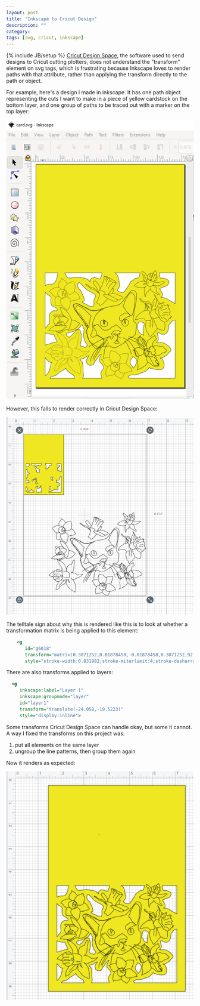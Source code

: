 ```yaml
---
layout: post
title: "Inkscape to Cricut Design"
description: ""
category: 
tags: [svg, cricut, inkscape]
---
```

{% include JB/setup %}
[Cricut Design Space](https://design.cricut.com/), the software used to send designs to Cricut cutting plotters, does not understand 
the "transform" element on svg tags, which is frustrating because Inkscape loves to render paths with that attribute, rather than applying the transform directly to the path or object.

For example, here's a design I made in inkscape. It has one path object representing the cuts I want to make in a piece of yellow cardstock on the bottom layer, and one group of paths 
to be traced out with a marker on the top layer:

![a screenshot from inkscape](https://raw.githubusercontent.com/CatherineH/CatherineH.github.io/master/_posts/images/cricut_transforms/inkscape_render.PNG)

However, this fails to render correctly in Cricut Design Space:

![failed render](https://raw.githubusercontent.com/CatherineH/CatherineH.github.io/master/_posts/images/cricut_transforms/failed_transform_inkscape.PNG)

The telltale sign about why this is rendered like this is to look at whether a transformation matrix is being applied to this element:

```svg
    <g
       id="g6018"
       transform="matrix(0.3071252,0.01878458,-0.01878458,0.3071252,92.391111,151.00958)"
       style="stroke-width:0.831982;stroke-miterlimit:4;stroke-dasharray:none">
```

There are also transforms applied to layers:

```svg	  
  <g
     inkscape:label="Layer 1"
     inkscape:groupmode="layer"
     id="layer1"
     transform="translate(-24.058,-19.5223)"
     style="display:inline">
```

Some transforms Cricut Design Space can handle okay, but some it cannot. A way I fixed the transforms on this project was:

1. put all elements on the same layer
2. ungroup the line patterns, then group them again

Now it renders as expected:

![after group removal](https://raw.githubusercontent.com/CatherineH/CatherineH.github.io/master/_posts/images/cricut_transforms/after_removal.PNG)
	 